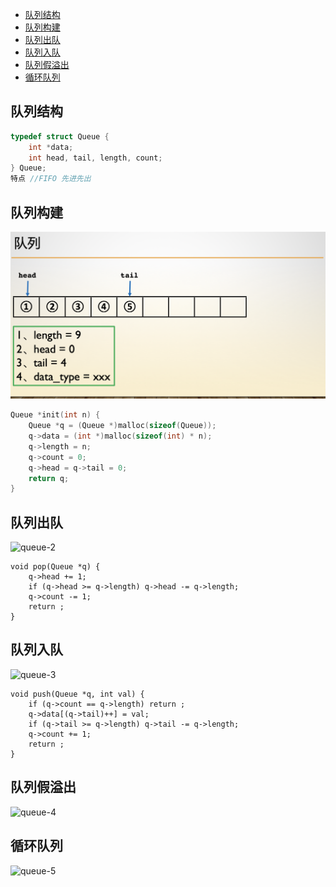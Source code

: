 - [队列结构](#队列结构)
- [队列构建](#队列构建)
- [队列出队](#队列出队)
- [队列入队](#队列入队)
- [队列假溢出](#队列假溢出)
- [循环队列](#循环队列)

## 队列结构

```c
typedef struct Queue {
    int *data;
    int head, tail, length, count;
} Queue;
特点 //FIFO 先进先出
```



## 队列构建

![queue-1](./pic/queue-1.png)

```c
Queue *init(int n) {
    Queue *q = (Queue *)malloc(sizeof(Queue));
    q->data = (int *)malloc(sizeof(int) * n);
    q->length = n;
    q->count = 0;
    q->head = q->tail = 0;
    return q;
}
```



## 队列出队

![queue-2](/Users/zhengdongqi/Haizei/Note/Datas/pic/queue-2.png)

```
void pop(Queue *q) {
    q->head += 1;
    if (q->head >= q->length) q->head -= q->length;
    q->count -= 1;
    return ;
}
```



## 队列入队

![queue-3](/Users/zhengdongqi/Haizei/Note/Datas/pic/queue-3.png)

```
void push(Queue *q, int val) {
    if (q->count == q->length) return ;
    q->data[(q->tail)++] = val;
    if (q->tail >= q->length) q->tail -= q->length;
    q->count += 1;
    return ;
}
```



## 队列假溢出

![queue-4](/Users/zhengdongqi/Haizei/Note/Datas/pic/queue-4.png)

## 循环队列

![queue-5](/Users/zhengdongqi/Haizei/Note/Datas/pic/queue-5.png)
